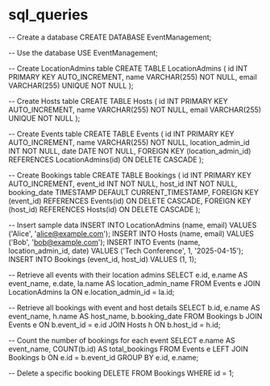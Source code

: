 # sql_queries


-- Create a database
CREATE DATABASE EventManagement;

-- Use the database
USE EventManagement;

-- Create LocationAdmins table
CREATE TABLE LocationAdmins (
    id INT PRIMARY KEY AUTO_INCREMENT,
    name VARCHAR(255) NOT NULL,
    email VARCHAR(255) UNIQUE NOT NULL
);

-- Create Hosts table
CREATE TABLE Hosts (
    id INT PRIMARY KEY AUTO_INCREMENT,
    name VARCHAR(255) NOT NULL,
    email VARCHAR(255) UNIQUE NOT NULL
);

-- Create Events table
CREATE TABLE Events (
    id INT PRIMARY KEY AUTO_INCREMENT,
    name VARCHAR(255) NOT NULL,
    location_admin_id INT NOT NULL,
    date DATE NOT NULL,
    FOREIGN KEY (location_admin_id) REFERENCES LocationAdmins(id) ON DELETE CASCADE
);

-- Create Bookings table
CREATE TABLE Bookings (
    id INT PRIMARY KEY AUTO_INCREMENT,
    event_id INT NOT NULL,
    host_id INT NOT NULL,
    booking_date TIMESTAMP DEFAULT CURRENT_TIMESTAMP,
    FOREIGN KEY (event_id) REFERENCES Events(id) ON DELETE CASCADE,
    FOREIGN KEY (host_id) REFERENCES Hosts(id) ON DELETE CASCADE
);

-- Insert sample data
INSERT INTO LocationAdmins (name, email) VALUES ('Alice', 'alice@example.com');
INSERT INTO Hosts (name, email) VALUES ('Bob', 'bob@example.com');
INSERT INTO Events (name, location_admin_id, date) VALUES ('Tech Conference', 1, '2025-04-15');
INSERT INTO Bookings (event_id, host_id) VALUES (1, 1);

-- Retrieve all events with their location admins
SELECT e.id, e.name AS event_name, e.date, la.name AS location_admin_name 
FROM Events e 
JOIN LocationAdmins la ON e.location_admin_id = la.id;

-- Retrieve all bookings with event and host details
SELECT b.id, e.name AS event_name, h.name AS host_name, b.booking_date 
FROM Bookings b
JOIN Events e ON b.event_id = e.id
JOIN Hosts h ON b.host_id = h.id;

-- Count the number of bookings for each event
SELECT e.name AS event_name, COUNT(b.id) AS total_bookings 
FROM Events e
LEFT JOIN Bookings b ON e.id = b.event_id
GROUP BY e.id, e.name;

-- Delete a specific booking
DELETE FROM Bookings WHERE id = 1;
